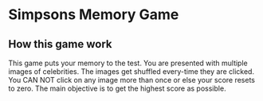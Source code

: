 # Simpsons Memory Game

## How this game work

This game puts your memory to the test. You are presented with multiple images of celebrities. The images get shuffled every-time they are clicked. You CAN NOT click on any image more than once or else your score resets to zero. The main objective is to get the highest score as possible.
